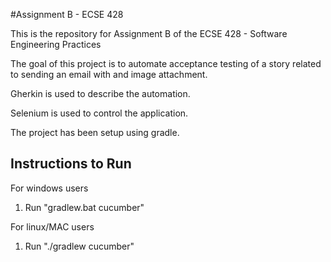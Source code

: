 #Assignment B - ECSE 428

This is the repository for Assignment B of the ECSE 428 - Software Engineering Practices

The goal of this project is to automate acceptance testing of a story related to sending an email with and image attachment.

Gherkin is used to describe the automation.

Selenium is used to control the application.

The project has been setup using gradle.

## Instructions to Run
For windows users
1) Run "gradlew.bat cucumber"

For linux/MAC users
1) Run "./gradlew cucumber"